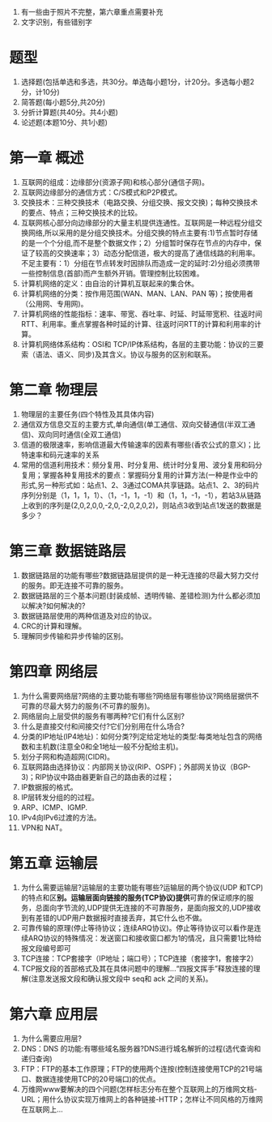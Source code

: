 1. 有一些由于照片不完整，第六章重点需要补充
1. 文字识别，有些错别字

# 题型

1. 选择题(包括单选和多选，共30分。单选每小题1分，计20分。多选每小题2分，计10分)
2. 简答题(每小题5分,共20分)
3. 分折计算题(共40分。共4小题)
4. 论述题(本题10分、共1小题)

# 第一章 概述

1. 互联网的组成：边缘部分(资源子网)和核心部分(通信子网)。
2. 互联网边缘部分的通信方式：C/S模式和P2P模式。
3. 交换技术：三种交换技术（电路交换、分组交换、报文交换)；每种交换技术的要点、特点；三种交换技术的比较。
4. 互联网核心部分向边缘部分的大量主机提供连通性。互联网是一种远程分组交换网络,所以采用的是分组交换技术。分组交换的特点主要有:1)节点暂时存储的是一个个分组,而不是整个数据文作；2）分组暂时保存在节点的内存中，保证了较高的交换速率；3）动态分配信道，极大的提高了通信线路的利用率。不足主要有：1）分组在节点转发时因排队而造成一定的延时:2)分组必须携带一些控制信息(首部)而产生额外开销。管理控制比较困难。
5. 计算机网络的定义：由自治的计算机互联起来的集合休。
6. 计算机网络的分类：按作用范围(WAN、MAN、LAN、PAN 等)；按使用者（公用网、专用网)。
7. 计算机网络的性能指标：速率、带宽、吞吐率、时延、时延带宽积、往返时间RTT、利用率。重点掌握各种时延的计算、往返时问RTT的计算和利用率的计算。
8. 计算机网络体系结构：OSI和 TCP/IP体系结构，各层的主要功能：协议的三要索（语法、语义、同步)及其含义。协议与服务的区别和联系。

# 第二章 物理层

1. 物理层的主要任务(四个特性及其具体内容)
2. 通信双方信息交互的主要方式,单向通信(单工通信、双向交替通信(半双工通信)、双向同时通信(全双工通信)
3. 信道的极限速率，影响信道最大传输速率的因素有哪些(香农公式的意义)；比特速率和码元速率的关系
4. 常用的信道利用技术：频分复用、时分复用、统计时分复用、波分复用和码分复用；掌握各种复用技术的要点：掌握码分复用的计算方法(一种是作业中的形式,另一种形式如：站点1、2、3通过COMA共享链路。站点1、2、3的码片序列分别是（1，1，1，1）、（1，-1，1，-1）和（1，1，-1，-1），若站3从链路上收到的序列是(2,0,2,0,0,-2,0,-2,0,2,0,2)，则站点3收到站点1发送的数据是多少？

# 第三章 数据链路层

1. 数据链路层的功能有哪些?数据链路层提供的是一种无连接的尽最大努力交付的服务。即无连接不可靠的服务。
2. 数据链路层的三个基本问题(封装成帧、透明传输、差错检测)为什么都必须加以解决?如何解决的?
3. 数据链路层使用的两种信道及对应的协议。
4. CRC的计算和理解。
5. 理解同步传输和异步传输的区别。

# 第四章 网络层

1. 为什么需要网络层?网络的主要功能有哪些?网络层有哪些协议?网络层据供不可靠的尽最大努力的服务(不可靠的服务)。
2. 网络层向上层受供的服务有哪两种?它们有什么区别?
3. 什么是直接交付和间接交付?它们分别用在什么场合?
4. 分类的IP地址(IP4地址)：如何分类?列定给定地址的类型:每类地址包含的网络数和主机数(注意全0和全1地址一般不分配给主机)。
5. 划分子网和构造超网(CIDR)。
6. 互联网路由选择协议：内部网关协议(RIP、OSPF)；外部网关协议（BGP-3)；RIP协议中路由器更新自己的路由表的过程；
7. IP数据报的格式。
8. IP层转发分组的的过程。
9. ARP、ICMP、IGMP.
10. IPv4向IPv6过渡的方法。
11. VPN和 NAT。

# 第五章 运输层

1. 为什么需要运输层?运输层的主要功能有哪些?运输层的两个协议(UDP 和TCP)的特点和区**别。运输层面向链接的服务(TCP协议)提供**可靠的保证顺序的服务，总面向字节流的,UDP提供无连接的不可靠服务，是面向报文的,UDP接收到有差错的UDP用户数据报时直接丢弃，其它什么也不做。
2. 可靠传输的原理(停止等待协议；连续ARQ协议)。停止等待协议可以看作是连续ARQ协议的特殊情况：发送窗口和接收窗口都为1的情况，且只需要1比特给报文段编号即可
3. TCP连接：TCP套接字（IP地址；端口号）；TCP连接（套接字1，套接字2）
4. TCP报文段的首部格式及其在具体问题中的理解...“四报文挥手”释放连接的理解(注意发送报文段和确认报文段中 seq和 ack 之间的关系)。

# 第六章 应用层

1. 为什么需要应用层?
2. DNS：DNS 的功能:有哪些域名服务器?DNS进行城名解折的过程(选代查询和递归查询)
3. FTP：FTP的基本工作原理；FTP的使用两个连按(控制连接使用TCP的21号端口、数据连接使用TCP的20号端口)的优点。
4. 万维网www要解决的四个问题(怎样标志分布在整个互联网上的万维网文档-URL；用什么协议实现万维网上的各种链接-HTTP；怎样让不同风格的万维网在互联网上...